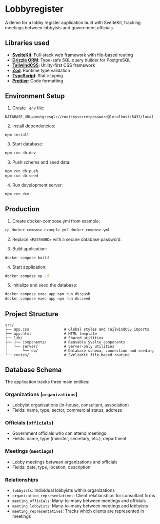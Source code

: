 # Lobbyregister

A demo for a lobby register application built with SvelteKit, tracking meetings between lobbyists and government officials.

## Libraries used

- **[SvelteKit](https://svelte.dev/docs/kit)**: Full-stack web framework with file-based routing
- **[Drizzle ORM](https://orm.drizzle.team/)**: Type-safe SQL query builder for PostgreSQL
- **[TailwindCSS](https://tailwindcss.com/docs)**: Utility-first CSS framework
- **[Zod](https://zod.dev/)**: Runtime type validation
- **[TypeScript](https://www.typescriptlang.org/docs/)**: Static typing
- **[Prettier](https://prettier.io/docs/en/index.html)**: Code formatting

## Environment Setup


1. Create `.env` file:
```
DATABASE_URL=postgresql://root:mysecretpassword@localhost:5432/local
```

2. Install dependencies:
```bash
npm install
```

3. Start database:
```bash
npm run db:dev
```

3. Push schema and seed data:
```bash
npm run db:push
npm run db:seed
```

4. Run development server:
```bash
npm run dev
```

## Production

1. Create docker-compose.yml from example:
```bash
cp docker-compose.example.yml docker-compose.yml
```

2. Replace `<PASSWORD>` with a secure database password.

3. Build application:
```bash
docker compose build
```

4. Start application:
```bash
docker compose up -d
```

5. Initialize and seed the database:
```bash
docker compose exec app npm run db:push
docker compose exec app npm run db:seed
```

## Project Structure

```
src/
├── app.css                # Global styles and TailwindCSS imports
├── app.html               # HTML template
├── lib/                   # Shared utilities
├── ├── components/        # Reusable Svelte components
│   └── server/            # Server-only utilities
│       └── db/            # Database schema, connection and seeding
└── routes/                # SvelteKit file-based routing
```

## Database Schema

The application tracks three main entities:

### Organizations (`organizations`)
- Lobbyist organizations (in-house, consultant, association)
- Fields: name, type, sector, commercial status, address

### Officials (`officials`)
- Government officials who can attend meetings
- Fields: name, type (minister, secretary, etc.), department

### Meetings (`meetings`)
- Lobby meetings between organizations and officials
- Fields: date, type, location, description

### Relationships
- `lobbyists`: Individual lobbyists within organizations
- `organization_representatives`: Client relationships for consultant firms
- `meeting_officials`: Many-to-many between meetings and officials
- `meeting_lobbyists`: Many-to-many between meetings and lobbyists
- `meeting_representatives`: Tracks which clients are represented in meetings
